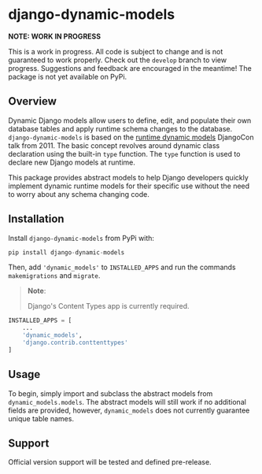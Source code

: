 # django-dynamic-models

**NOTE: WORK IN PROGRESS**

This is a work in progress. All code is subject to change and is not guaranteed to work properly. Check out the `develop` branch to view progress. Suggestions and feedback are encouraged in the meantime! The package is not yet available on PyPi.


## Overview

Dynamic Django models allow users to define, edit, and populate their own database tables and apply runtime schema changes to the database. `django-dynamic-models` is based on the [runtime dynamic models](https://dynamic-models.readthedocs.io/en/latest/) DjangoCon talk from 2011. The basic concept revolves around dynamic class declaration using the built-in `type` function. The `type` function is used to declare new Django models at runtime.

This package provides abstract models to help Django developers quickly implement dynamic runtime models for their specific use without the need to worry about any schema changing code.

## Installation

Install `django-dynamic-models` from PyPi with:

```python
pip install django-dynamic-models
```

Then, add `'dynamic_models'` to `INSTALLED_APPS` and run the commands `makemigrations` and `migrate`.
> **Note**: 
> 
> Django's Content Types app is currently required.

```python
INSTALLED_APPS = [
    ...
    'dynamic_models',
    'django.contrib.conttenttypes'
]
```

## Usage

To begin, simply import and subclass the abstract models from `dynamic_models.models`. The abstract models will still work if no additional fields are provided, however, `dynamic_models` does not currently guarantee unique table names.

## Support
Official version support will be tested and defined pre-release.